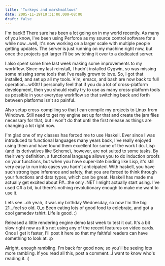 ```yaml
---
title: 'Turkeys and marshmallows'
date: 2005-11-19T10:31:00.000-08:00
draft: false
---
```


I'm back!! There sure has been a lot going on in my world recently. As many of you know, I've been using Perforce as my source control software for a while now...well, it's now working on a larger scale with multiple people getting updates. The server is just running on my machine right now, but once the projects get larger I'll be switching it over to a dedicated server.

I also spent some time last week making some improvements to my workflow. Since my last reinstall, I hadn't installed Cygwin, so was missing some missing some tools that I've really grown to love. So, I got that installed, and set up all my tools. Vim, emacs, and bash are now back to full operation...w00t! I personally feel that if you do a lot of cross-platform development, then you should really try to use as many cross-platform tools as possible in your everyday workflow so that switching back and forth between platforms isn't so painful.

Also setup cross-compiling so that I can compile my projects to Linux from Windows. Still need to get my engine set up for that and create the jam files necessary for that, but I won't do that until the first release as things are changing a lot right now.

I'm glad one of my classes has forced me to use Haskell. Ever since I was introduced to functional languages many years back, I've really enjoyed using them and have found them excellent for some of the work I do. Lisp (and its derivatives like Scheme), however, are not suited to some tasks. By their very definition, a functional language allows you to do induction proofs on your functions, but when you have super-late binding like Lisp, it's still very easy to run into cases you hadn't anticipated. With haskell, you have such strong type inference and safety, that you are forced to think through your functions and data types, which can be great. Haskell has made me actually get excited about F#...the only .NET I might actually start using. I've used C# a bit, but there's nothing revolutionary enough to make me want to use it.

Lets see...oh yeah, it was my birthday Wednesday, so now I'm the big 21...feel so old. O\_o Been eating lots of good food to celebrate, and got a cool gamedev tshirt. Life is good. :)

Released a little rendering engine demo last week to test it out. It's a bit slow right now as it's not using any of the recent features on video cards. Once I get it faster, I'll post it here so that my faithful readers can have something to look at. :p

Alright, enough rambling. I'm back for good now, so you'll be seeing lots more rambling. If you read all this, post a comment...I want to know who's reading it. :)
